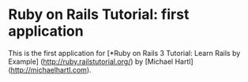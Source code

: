 # Ruby on Rails Tutorial: first application

This is the first application for
[*Ruby on Rails 3 Tutorial: Learn Rails by Example] (http://ruby.railstutorial.org/)
by [Michael Hartl] (http://michaelhartl.com).
